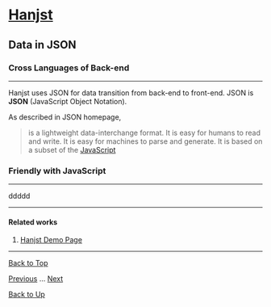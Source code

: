 # [Hanjst](/hanjst/index)
## Data in JSON
### Cross Languages of Back-end
---
Hanjst uses JSON for data transition from back-end to front-end.
JSON is **JSON** (JavaScript Object Notation).

As described in JSON homepage, 
>is a lightweight data-interchange format. It is easy for humans to read and write. It is easy for machines to parse and generate. It is based on a subset of the [JavaScript](http://javascript.crockford.com/)



### Friendly with JavaScript
---

ddddd



---

#### Related works

1. [Hanjst Demo Page](https://ufqi.com/dev/hanjst/)


---

[Back to Top](/hanjst/data-in-json)

[Previous](./hanjst-replacement) ... [Next](./)

[Back to Up](/hanjst/index)
<!--stackedit_data:
eyJoaXN0b3J5IjpbLTkyNjEwMTExOCwxMzU1MzcwMjM2XX0=
-->